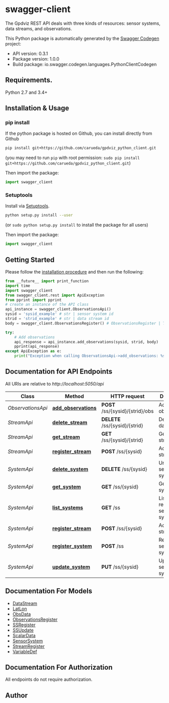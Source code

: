 # swagger-client
The Gpdviz REST API deals with three kinds of resources: sensor systems, data streams, and observations.

This Python package is automatically generated by the [Swagger Codegen](https://github.com/swagger-api/swagger-codegen) project:

- API version: 0.3.1
- Package version: 1.0.0
- Build package: io.swagger.codegen.languages.PythonClientCodegen

## Requirements.

Python 2.7 and 3.4+

## Installation & Usage
### pip install

If the python package is hosted on Github, you can install directly from Github

```sh
pip install git+https://github.com/carueda/gpdviz_python_client.git
```
(you may need to run `pip` with root permission: `sudo pip install git+https://github.com/carueda/gpdviz_python_client.git`)

Then import the package:
```python
import swagger_client 
```

### Setuptools

Install via [Setuptools](http://pypi.python.org/pypi/setuptools).

```sh
python setup.py install --user
```
(or `sudo python setup.py install` to install the package for all users)

Then import the package:
```python
import swagger_client
```

## Getting Started

Please follow the [installation procedure](#installation--usage) and then run the following:

```python
from __future__ import print_function
import time
import swagger_client
from swagger_client.rest import ApiException
from pprint import pprint
# create an instance of the API class
api_instance = swagger_client.ObservationsApi()
sysid = 'sysid_example' # str | sensor system id
strid = 'strid_example' # str | data stream id
body = swagger_client.ObservationsRegister() # ObservationsRegister | The observations

try:
    # Add observations
    api_response = api_instance.add_observations(sysid, strid, body)
    pprint(api_response)
except ApiException as e:
    print("Exception when calling ObservationsApi->add_observations: %s\n" % e)

```

## Documentation for API Endpoints

All URIs are relative to *http://localhost:5050/api*

Class | Method | HTTP request | Description
------------ | ------------- | ------------- | -------------
*ObservationsApi* | [**add_observations**](docs/ObservationsApi.md#add_observations) | **POST** /ss/{sysid}/{strid}/obs | Add observations
*StreamApi* | [**delete_stream**](docs/StreamApi.md#delete_stream) | **DELETE** /ss/{sysid}/{strid} | Delete a data stream
*StreamApi* | [**get_stream**](docs/StreamApi.md#get_stream) | **GET** /ss/{sysid}/{strid} | Get a data stream
*StreamApi* | [**register_stream**](docs/StreamApi.md#register_stream) | **POST** /ss/{sysid} | Add a data stream
*SystemApi* | [**delete_system**](docs/SystemApi.md#delete_system) | **DELETE** /ss/{sysid} | Unregister a sensor system
*SystemApi* | [**get_system**](docs/SystemApi.md#get_system) | **GET** /ss/{sysid} | Get a sensor system
*SystemApi* | [**list_systems**](docs/SystemApi.md#list_systems) | **GET** /ss | List all registered sensor systems
*SystemApi* | [**register_stream**](docs/SystemApi.md#register_stream) | **POST** /ss/{sysid} | Add a data stream
*SystemApi* | [**register_system**](docs/SystemApi.md#register_system) | **POST** /ss | Register sensor system
*SystemApi* | [**update_system**](docs/SystemApi.md#update_system) | **PUT** /ss/{sysid} | Update a sensor system


## Documentation For Models

 - [DataStream](docs/DataStream.md)
 - [LatLon](docs/LatLon.md)
 - [ObsData](docs/ObsData.md)
 - [ObservationsRegister](docs/ObservationsRegister.md)
 - [SSRegister](docs/SSRegister.md)
 - [SSUpdate](docs/SSUpdate.md)
 - [ScalarData](docs/ScalarData.md)
 - [SensorSystem](docs/SensorSystem.md)
 - [StreamRegister](docs/StreamRegister.md)
 - [VariableDef](docs/VariableDef.md)


## Documentation For Authorization

 All endpoints do not require authorization.


## Author



